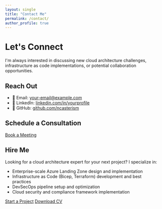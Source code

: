 ```yaml
---
layout: single
title: "Contact Me"
permalink: /contact/
author_profile: true
---
```


# Let's Connect

I'm always interested in discussing new cloud architecture challenges, infrastructure as code implementations, or potential collaboration opportunities.

## Reach Out

- 📧 Email: [your-email@example.com](mailto:your-email@example.com)
- 💼 LinkedIn: [linkedin.com/in/yourprofile](https://linkedin.com/in/yourprofile)
- 🐙 GitHub: [github.com/ncasterism](https://github.com/ncasterism)

## Schedule a Consultation

<div class="text-center">
  <a href="https://calendly.com/your-calendly-link" class="btn btn--primary btn--large">Book a Meeting</a>
</div>

## Hire Me

Looking for a cloud architecture expert for your next project? I specialize in:

- Enterprise-scale Azure Landing Zone design and implementation
- Infrastructure as Code (Bicep, Terraform) development and best practices
- DevSecOps pipeline setup and optimization
- Cloud security and compliance framework implementation

<div class="text-center">
  <a href="mailto:your-email@example.com?subject=Project%20Inquiry" class="btn btn--success btn--large">Start a Project</a>
  <a href="/assets/downloads/Nat-Resume-2025.pdf" class="btn btn--info btn--large">Download CV</a>
</div>
